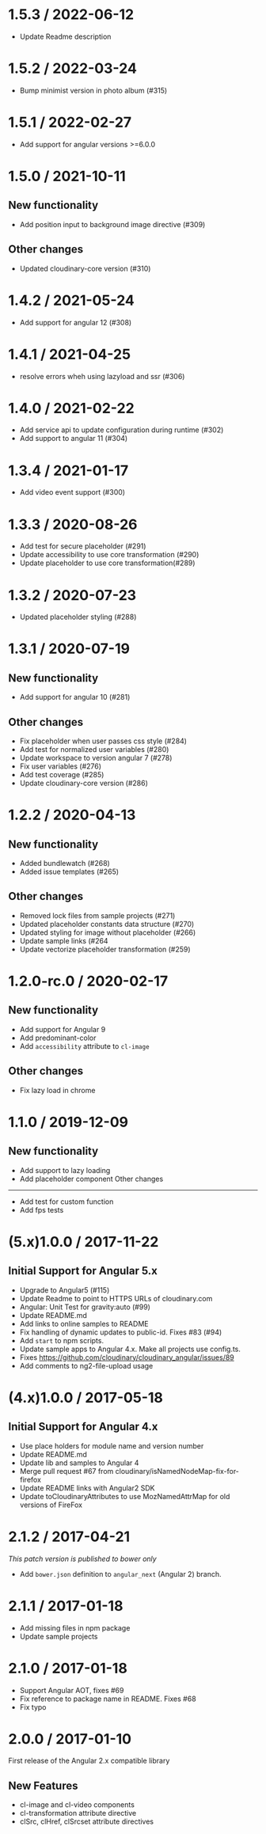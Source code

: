 
1.5.3 / 2022-06-12
=============
 * Update Readme description

1.5.2 / 2022-03-24
=============
 * Bump minimist version in photo album (#315)

1.5.1 / 2022-02-27
=============
 * Add support for angular versions >=6.0.0

1.5.0 / 2021-10-11
=============
New functionality
-----------------
 * Add position input to background image directive (#309)
 
Other changes
-----------------
 * Updated cloudinary-core version (#310)
 

1.4.2 / 2021-05-24
=============
 * Add support for angular 12 (#308)

1.4.1 / 2021-04-25
=============
* resolve errors wheh using lazyload and ssr (#306)


1.4.0 / 2021-02-22
==================
* Add service api to update configuration during runtime (#302)
* Add support to angular 11  (#304)

1.3.4 / 2021-01-17
==================
*  Add video event support (#300)

1.3.3 / 2020-08-26
==================
* Add test for secure placeholder (#291)
* Update accessibility to use core transformation (#290)
* Update placeholder to use core transformation(#289)



1.3.2 / 2020-07-23
=============
 * Updated placeholder styling (#288)



1.3.1 / 2020-07-19
=============

New functionality
-----------------
 * Add support for angular 10 (#281)

Other changes
-----------------
 * Fix placeholder when user passes css style (#284)
 * Add test for normalized user variables (#280)
 * Update workspace to version angular 7 (#278)
 * Fix user variables (#276)
 * Add test coverage (#285)
 * Update cloudinary-core version (#286)


1.2.2 / 2020-04-13
==================

New functionality
-----------------
* Added bundlewatch (#268)
* Added issue templates (#265) 

Other changes
-----------------
*  Removed lock files from sample projects (#271)
*  Updated placeholder constants data structure (#270)
*  Updated styling for image without placeholder (#266)
*  Update sample links (#264
*  Update vectorize placeholder transformation (#259)

1.2.0-rc.0 / 2020-02-17
=======================

New functionality
-----------------
* Add support for Angular 9
* Add predominant-color
* Add `accessibility` attribute to `cl-image`

Other changes
-----------------
* Fix lazy load in chrome 

1.1.0 / 2019-12-09
==================

New functionality
-----------------
* Add support to lazy loading
* Add placeholder component
Other changes
-------------
* Add test for custom function
* Add fps tests

(5.x)1.0.0 / 2017-11-22
=======================

## Initial Support for Angular 5.x

  * Upgrade to Angular5 (#115)
  * Update Readme to point to HTTPS URLs of cloudinary.com
  * Angular: Unit Test for gravity:auto (#99)
  * Update README.md
  * Add links to online samples to README
  * Fix handling of dynamic updates to public-id. Fixes #83 (#94)
  * Add `start` to npm scripts.
  * Update sample apps to Angular 4.x. Make all projects use config.ts.
  * Fixes https://github.com/cloudinary/cloudinary_angular/issues/89
  * Add comments to ng2-file-upload usage

(4.x)1.0.0 / 2017-05-18
=======================

## Initial Support for Angular 4.x

  * Use place holders for module name and version number
  * Update README.md
  * Update lib and samples to Angular 4
  * Merge pull request #67 from cloudinary/isNamedNodeMap-fix-for-firefox
  * Update README links with Angular2 SDK
  * Update toCloudinaryAttributes to use MozNamedAttrMap for old versions of FireFox

2.1.2 / 2017-04-21
==================

*This patch version is published to bower only*

  * Add `bower.json` definition to `angular_next` (Angular 2) branch.

2.1.1 / 2017-01-18
==================

  * Add missing files in npm package
  * Update sample projects

2.1.0 / 2017-01-18
==================

  * Support Angular AOT, fixes #69
  * Fix reference to package name in README. Fixes #68
  * Fix typo

2.0.0 / 2017-01-10
==================
First release of the Angular 2.x compatible library

New Features
------------

  * cl-image and cl-video components
  * cl-transformation attribute directive
  * clSrc, clHref, clSrcset attribute directives 
